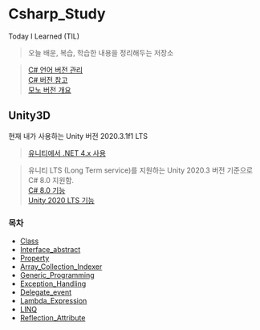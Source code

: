 # Csharp_Study

Today I Learned (TIL)

> 오늘 배운, 복습, 학습한 내용을 정리해두는 저장소

> [C# 언어 버전 관리](https://docs.microsoft.com/ko-kr/dotnet/csharp/language-reference/configure-language-version)  
> [C# 버전 참고](https://docs.microsoft.com/ko-kr/dotnet/csharp/whats-new/csharp-version-history)  
> [모노 버전 개요](https://www.mono-project.com/docs/about-mono/releases/)

## Unity3D

현재 내가 사용하는 Unity 버전 2020.3.1f1 LTS

> [유니티에서 .NET 4.x 사용](https://docs.microsoft.com/ko-kr/visualstudio/gamedev/unity/unity-scripting-upgrade)

> 유니티 LTS (Long Term service)를 지원하는 Unity 2020.3 버전 기준으로 C# 8.0 지원함.  
> [C# 8.0 기능](https://docs.microsoft.com/ko-kr/dotnet/csharp/whats-new/csharp-8#switch-expressions)  
> [Unity 2020 LTS 기능](https://docs.unity3d.com/kr/2020.3/Manual/WhatsNew2020LTS.html#Programmer)

### 목차

- [Class](https://github.com/twozeronine/Csharp_Study/tree/main/Class)
- [Interface_abstract](https://github.com/twozeronine/Csharp_Study/tree/main/Interface_abstract)
- [Property](https://github.com/twozeronine/Csharp_Study/tree/main/Property)
- [Array_Collection_Indexer](https://github.com/twozeronine/Csharp_Study/tree/main/Array_Collection_Indexer)
- [Generic_Programming](https://github.com/twozeronine/Csharp_Study/tree/main/Generic_Programming)
- [Exception_Handling](https://github.com/twozeronine/Csharp_Study/tree/main/Exception_Handling)
- [Delegate_event](https://github.com/twozeronine/Csharp_Study/tree/main/Delegate_event)
- [Lambda_Expression](https://github.com/twozeronine/Csharp_Study/tree/main/Lambda_Expression)
- [LINQ](https://github.com/twozeronine/Csharp_Study/tree/main/LINQ)
- [Reflection_Attribute](https://github.com/twozeronine/Csharp_Study/tree/main/Reflection_Attribute)
